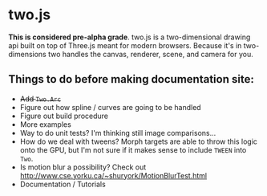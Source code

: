 two.js
======

__This is considered pre-alpha grade__. two.js is a two-dimensional drawing api built on top of Three.js meant for modern browsers. Because it's in two-dimensions two handles the canvas, renderer, scene, and camera for you.

## Things to do before making documentation site:
+ ~~Add `Two.Arc`~~
+ Figure out how spline / curves are going to be handled
+ Figure out build procedure
+ More examples
+ Way to do unit tests? I'm thinking still image comparisons...
+ How do we deal with tweens? Morph targets are able to throw this logic onto the GPU, but I'm not sure if it makes sense to include `TWEEN` into `Two`.
+ Is motion blur a possibility? Check out http://www.cse.yorku.ca/~shuryork/MotionBlurTest.html
+ Documentation / Tutorials